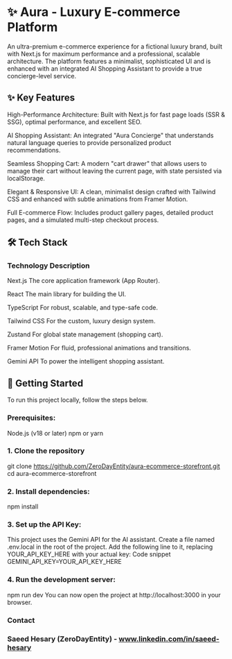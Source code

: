 # ✨ Aura - Luxury E-commerce Platform

An ultra-premium e-commerce experience for a fictional luxury brand, built with Next.js for maximum performance and a professional, scalable architecture. The platform features a minimalist, sophisticated UI and is enhanced with an integrated AI Shopping Assistant to provide a true concierge-level service.


## ✨ Key Features
High-Performance Architecture: Built with Next.js for fast page loads (SSR & SSG), optimal performance, and excellent SEO.

AI Shopping Assistant: An integrated "Aura Concierge" that understands natural language queries to provide personalized product recommendations.

Seamless Shopping Cart: A modern "cart drawer" that allows users to manage their cart without leaving the current page, with state persisted via localStorage.

Elegant & Responsive UI: A clean, minimalist design crafted with Tailwind CSS and enhanced with subtle animations from Framer Motion.

Full E-commerce Flow: Includes product gallery pages, detailed product pages, and a simulated multi-step checkout process.

## 🛠️ Tech Stack
### Technology	Description

Next.js	The core application framework (App Router).

React	The main library for building the UI.

TypeScript	For robust, scalable, and type-safe code.

Tailwind CSS	For the custom, luxury design system.

Zustand	For global state management (shopping cart).

Framer Motion	For fluid, professional animations and transitions.

Gemini API	To power the intelligent shopping assistant.


## 🚀 Getting Started
To run this project locally, follow the steps below.

### Prerequisites:
Node.js (v18 or later)
npm or yarn

### 1. Clone the repository
git clone https://github.com/ZeroDayEntity/aura-ecommerce-storefront.git
cd aura-ecommerce-storefront

### 2. Install dependencies:
npm install

### 3. Set up the API Key:
This project uses the Gemini API for the AI assistant.
Create a file named .env.local in the root of the project.
Add the following line to it, replacing YOUR_API_KEY_HERE with your actual key:
Code snippet
GEMINI_API_KEY=YOUR_API_KEY_HERE

### 4. Run the development server:
npm run dev
You can now open the project at http://localhost:3000 in your browser.

### Contact
### Saeed Hesary (ZeroDayEntity) - www.linkedin.com/in/saeed-hesary
